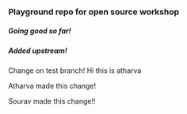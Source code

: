 ### Playground repo for open source workshop
##### Going good so far!
##### Added upstream! 
Change on test branch!
Hi this is atharva

Atharva made this change!

Sourav made this change!!
